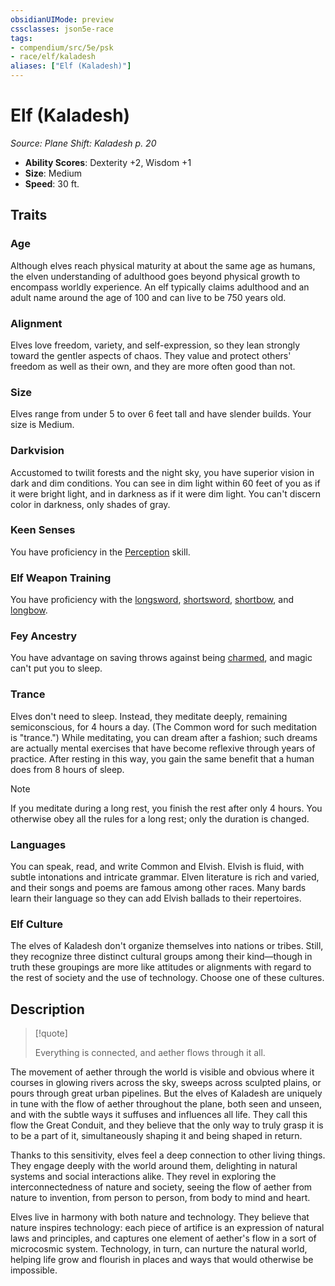 ```yaml
---
obsidianUIMode: preview
cssclasses: json5e-race
tags:
- compendium/src/5e/psk
- race/elf/kaladesh
aliases: ["Elf (Kaladesh)"]
---
```

# Elf (Kaladesh)
*Source: Plane Shift: Kaladesh p. 20*  

- **Ability Scores**: Dexterity +2, Wisdom +1
- **Size**: Medium
- **Speed**: 30 ft.

## Traits

### Age

Although elves reach physical maturity at about the same age as humans, the elven understanding of adulthood goes beyond physical growth to encompass worldly experience. An elf typically claims adulthood and an adult name around the age of 100 and can live to be 750 years old.

### Alignment

Elves love freedom, variety, and self-expression, so they lean strongly toward the gentler aspects of chaos. They value and protect others' freedom as well as their own, and they are more often good than not.

### Size

Elves range from under 5 to over 6 feet tall and have slender builds. Your size is Medium.

### Darkvision

Accustomed to twilit forests and the night sky, you have superior vision in dark and dim conditions. You can see in dim light within 60 feet of you as if it were bright light, and in darkness as if it were dim light. You can't discern color in darkness, only shades of gray.

### Keen Senses

You have proficiency in the [Perception](Mechanics/Rules/skills.md#Perception) skill.

### Elf Weapon Training

You have proficiency with the [longsword](Mechanics/items/longsword.md), [shortsword](Mechanics/items/shortsword.md), [shortbow](Mechanics/items/shortbow.md), and [longbow](Mechanics/items/longbow.md).

### Fey Ancestry

You have advantage on saving throws against being [charmed](Mechanics/Rules/conditions.md#Charmed), and magic can't put you to sleep.

### Trance

Elves don't need to sleep. Instead, they meditate deeply, remaining semiconscious, for 4 hours a day. (The Common word for such meditation is "trance.") While meditating, you can dream after a fashion; such dreams are actually mental exercises that have become reflexive through years of practice. After resting in this way, you gain the same benefit that a human does from 8 hours of sleep.

> [!note]
> If you meditate during a long rest, you finish the rest after only 4 hours. You otherwise obey all the rules for a long rest; only the duration is changed.

### Languages

You can speak, read, and write Common and Elvish. Elvish is fluid, with subtle intonations and intricate grammar. Elven literature is rich and varied, and their songs and poems are famous among other races. Many bards learn their language so they can add Elvish ballads to their repertoires.

### Elf Culture

The elves of Kaladesh don't organize themselves into nations or tribes. Still, they recognize three distinct cultural groups among their kind—though in truth these groupings are more like attitudes or alignments with regard to the rest of society and the use of technology. Choose one of these cultures.

## Description

> [!quote]  
> 
> Everything is connected, and aether flows through it all.

The movement of aether through the world is visible and obvious where it courses in glowing rivers across the sky, sweeps across sculpted plains, or pours through great urban pipelines. But the elves of Kaladesh are uniquely in tune with the flow of aether throughout the plane, both seen and unseen, and with the subtle ways it suffuses and influences all life. They call this flow the Great Conduit, and they believe that the only way to truly grasp it is to be a part of it, simultaneously shaping it and being shaped in return.

Thanks to this sensitivity, elves feel a deep connection to other living things. They engage deeply with the world around them, delighting in natural systems and social interactions alike. They revel in exploring the interconnectedness of nature and society, seeing the flow of aether from nature to invention, from person to person, from body to mind and heart.

Elves live in harmony with both nature and technology. They believe that nature inspires technology: each piece of artifice is an expression of natural laws and principles, and captures one element of aether's flow in a sort of microcosmic system. Technology, in turn, can nurture the natural world, helping life grow and flourish in places and ways that would otherwise be impossible.